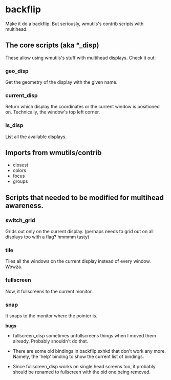 # backflip
Make it do a backflip. But seriously, wmutils's contrib scripts with multihead.

## The core scripts (aka *_disp)

These allow using wmutils's stuff with multihead displays. Check it out:

### geo_disp
Get the geometry of the display with the given name.

### current_disp
Return which display the coordinates or the current window is positioned on. Technically, the window's top left corner.

### ls_disp 
List all the available displays.

## Imports from wmutils/contrib
* closest
* colors
* focus
* groups

## Scripts that needed to be modified for multihead awareness.

### switch_grid
Grids out only on the current display. (perhaps needs to grid out on all displays too with a flag? hmmmm tasty)

### tile
Tiles all the windows on the current display instead of every window. Wowza.

### fullscreen
Now, it fullscreens to the current monitor. 

### snap
It snaps to the monitor where the pointer is. 


**bugs**

- fullscreen_disp sometimes unfullscreens things when I moved them already. Probably shouldn't do that. 

- There are some old bindings in backflip.sxhkd that don't work any more. Namely, the 'help' binding to show the current list of bindings. 

- Since fullscreen_disp works on single head screens too, it probably should be renamed to fullscreen with the old one being removed.



